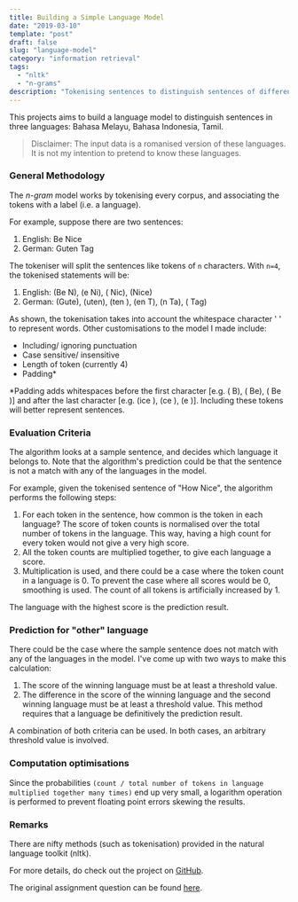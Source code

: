 ```yaml
---
title: Building a Simple Language Model
date: "2019-03-10"
template: "post"
draft: false
slug: "language-model"
category: "information retrieval"
tags:
  - "nltk"
  - "n-grams"
description: "Tokenising sentences to distinguish sentences of different languages"
---
```


This projects aims to build a language model to distinguish sentences in three languages: Bahasa Melayu, Bahasa Indonesia, Tamil.

> Disclaimer: The input data is a romanised version of these languages. It is not my intention to pretend to know these languages.

### General Methodology
The *n-gram* model works by tokenising every corpus, and associating the tokens with a label (i.e. a language).

For example, suppose there are two sentences:
1. English: Be Nice
2. German: Guten Tag

The tokeniser will split the sentences like tokens of `n` characters. With `n=4`, the tokenised statements will be:
1. English: (Be N), (e Ni), ( Nic), (Nice)
2. German: (Gute), (uten), (ten ), (en T), (n Ta), ( Tag)

As shown, the tokenisation takes into account the whitespace character ' ' to represent words. Other customisations to the model I made include:
- Including/ ignoring punctuation
- Case sensitive/ insensitive
- Length of token (currently 4)
- Padding*

*Padding adds whitespaces before the first character \[e.g. (   B), (  Be), ( Be )\] and after the last character \[e.g. (ice ), (ce  ), (e   )\]. Including these tokens will better represent sentences.

### Evaluation Criteria

The algorithm looks at a sample sentence, and decides which language it belongs to. Note that the algorithm's prediction could be that the sentence is not a match with any of the languages in the model.

For example, given the tokenised sentence of "How Nice", the algorithm performs the following steps:
1. For each token in the sentence, how common is the token in each language? The score of token counts is normalised over the total number of tokens in the language. This way, having a high count for every token would not give a very high score. 
2. All the token counts are multiplied together, to give each language a score.
3. Multiplication is used, and there could be a case where the token count in a language is 0. To prevent the case where all scores would be 0, smoothing is used. The count of all tokens is artificially increased by 1.

The language with the highest score is the prediction result.

### Prediction for "other" language

There could be the case where the sample sentence does not match with any of the languages in the model. I've come up with two ways to make this calculation:

1. The score of the winning language must be at least a threshold value.
2. The difference in the score of the winning language and the second winning language must be at least a threshold value. This method requires that a language be definitively the prediction result.

A combination of both criteria can be used. In both cases, an arbitrary threshold value is involved.

### Computation optimisations

Since the probabilities `(count / total number of tokens in language multiplied together many times)` end up very small, a logarithm operation is performed to prevent floating point errors skewing the results.

### Remarks

There are nifty methods (such as tokenisation) provided in the natural language toolkit (nltk).

For more details, do check out the project on [GitHub](https://github.com/pikulet/language-model).

The original assignment question can be found [here](https://www.comp.nus.edu.sg/~zhaojin/cs3245_2019/hw1-lang.html).
